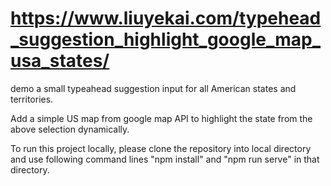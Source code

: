 # https://www.liuyekai.com/typehead_suggestion_highlight_google_map_usa_states/

demo a small typeahead suggestion input for all American states and territories.

Add a simple US map from google map API to highlight the state from the above selection dynamically.

To run this project locally, please clone the repository into local directory and use following command lines "npm install" and "npm run serve" in that directory.
